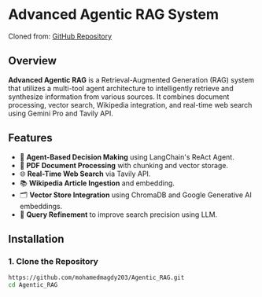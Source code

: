 # Advanced Agentic RAG System

Cloned from: [GitHub Repository](https://github.com/mohamedmagdy203/Agentic_RAG.git)

## Overview

**Advanced Agentic RAG** is a Retrieval-Augmented Generation (RAG) system that utilizes a multi-tool agent architecture to intelligently retrieve and synthesize information from various sources. It combines document processing, vector search, Wikipedia integration, and real-time web search using Gemini Pro and Tavily API.

## Features

- 🧠 **Agent-Based Decision Making** using LangChain's ReAct Agent.
- 📄 **PDF Document Processing** with chunking and vector storage.
- 🌐 **Real-Time Web Search** via Tavily API.
- 📚 **Wikipedia Article Ingestion** and embedding.
- 🗂️ **Vector Store Integration** using ChromaDB and Google Generative AI embeddings.
- 🔎 **Query Refinement** to improve search precision using LLM.

## Installation

### 1. Clone the Repository

```bash
https://github.com/mohamedmagdy203/Agentic_RAG.git
cd Agentic_RAG
